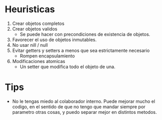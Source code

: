 # Heuristicas
1) Crear objetos completos
2) Crear objetos validos
	- Se puede hacer con precondiciones de existencia de objetos.
3) Favorecer el uso de objetos inmutables.
4) No usar nill / null
5) Evitar getters y setters a menos que sea estrictamente necesario
	- Rompen encapsulamiento
6) Modificaciones atomicas
	- Un setter que modifica todo el objeto de una.

# Tips
- No le tengas miedo al colaborador interno. Puede mejorar mucho el codigo, en el sentido de que no tengo que mandar siempre por parametro otras cosas, y puedo separar mejor en distintos metodos.